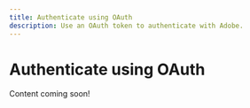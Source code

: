 ```yaml
---
title: Authenticate using OAuth
description: Use an OAuth token to authenticate with Adobe.
---
```


# Authenticate using OAuth

Content coming soon!
